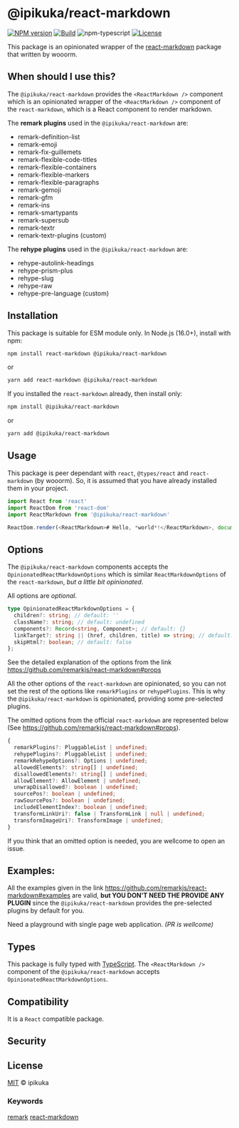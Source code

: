 # @ipikuka/react-markdown

[![NPM version][npm-image]][npm-url]
[![Build][github-build]][github-build-url]
![npm-typescript]
[![License][github-license]][github-license-url]

This package is an opinionated wrapper of the [react-markdown][react-markdown] package that written by wooorm.

## When should I use this?

The `@ipikuka/react-markdown` provides the `<ReactMarkdown />` component which is an opinionated wrapper of the `<ReactMarkdown />` component of the `react-markdown`, which is a React component to render markdown.

The **remark plugins** used in the `@ipikuka/react-markdown` are:

- remark-definition-list
- remark-emoji
- remark-fix-guillemets
- remark-flexible-code-titles
- remark-flexible-containers
- remark-flexible-markers
- remark-flexible-paragraphs
- remark-gemoji
- remark-gfm
- remark-ins
- remark-smartypants
- remark-supersub
- remark-textr
- remark-textr-plugins (custom)

The **rehype plugins** used in the `@ipikuka/react-markdown` are:

- rehype-autolink-headings
- rehype-prism-plus
- rehype-slug
- rehype-raw
- rehype-pre-language (custom)

## Installation

This package is suitable for ESM module only. In Node.js (16.0+), install with npm:

```bash
npm install react-markdown @ipikuka/react-markdown
```

or

```bash
yarn add react-markdown @ipikuka/react-markdown
```

If you installed the `react-markdown` already, then install only:

```bash
npm install @ipikuka/react-markdown
```

or

```bash
yarn add @ipikuka/react-markdown
```

## Usage

This package is peer dependant with `react`, `@types/react` and `react-markdown` (by wooorm). So, it is assumed that you have already installed them in your project.

```js
import React from 'react'
import ReactDom from 'react-dom'
import ReactMarkdown from '@ipikuka/react-markdown'

ReactDom.render(<ReactMarkdown># Hello, *world*!</ReactMarkdown>, document.body)
```

## Options

The `@ipikuka/react-markdown` **<ReactMarkdown />** components accepts the `OpinionatedReactMarkdownOptions` which is similar `ReactMarkdownOptions` of the `react-markdown`, _but a little bit opinionated_.

All options are _optional_. 

```typescript
type OpinionatedReactMarkdownOptions = {
  children?: string; // default: ''
  className?: string; // default: undefined
  components?: Record<string, Component>; // default: {}
  linkTarget?: string || (href, children, title) => string; // default: undefined
  skipHtml?: boolean; // default: false
};
```
See the detailed explanation of the options from the link https://github.com/remarkjs/react-markdown#props

All the other options of the `react-markdown` are opinionated, so you can not set the rest of the options like `remarkPlugins` or `rehypePlugins`. This is why the `@ipikuka/react-markdown` is opinionated, providing some pre-selected plugins.

The omitted options from the official `react-markdown` are represented below (See https://github.com/remarkjs/react-markdown#props).

```typescript
{
  remarkPlugins?: PluggableList | undefined;
  rehypePlugins?: PluggableList | undefined;
  remarkRehypeOptions?: Options | undefined;
  allowedElements?: string[] | undefined;
  disallowedElements?: string[] | undefined;
  allowElement?: AllowElement | undefined;
  unwrapDisallowed?: boolean | undefined;
  sourcePos?: boolean | undefined;
  rawSourcePos?: boolean | undefined;
  includeElementIndex?: boolean | undefined;
  transformLinkUri?: false | TransformLink | null | undefined;
  transformImageUri?: TransformImage | undefined;
}
```

If you think that an omitted option is needed, you are wellcome to open an issue.

## Examples:

All the examples given in the link https://github.com/remarkjs/react-markdown#examples are valid, **but YOU DON'T NEED THE PROVIDE ANY PLUGIN** since the `@ipikuka/react-markdown` provides the pre-selected plugins by default for you.

Need a playground with single page web application. _(PR is wellcome)_

## Types

This package is fully typed with [TypeScript][typeScript]. The `<ReactMarkdown />` component of the `@ipikuka/react-markdown` accepts `OpinionatedReactMarkdownOptions`.

## Compatibility

It is a `React` compatible package.

## Security

## License

[MIT][license] © ipikuka

### Keywords

[remark][remarknpm] [react-markdown][react-markdown]

[unifiednpm]: https://www.npmjs.com/search?q=keywords:unified
[remarknpm]: https://www.npmjs.com/search?q=keywords:remark
[react-markdown]: https://https://github.com/remarkjs/react-markdown
[typescript]: https://www.typescriptlang.org/
[license]: https://github.com/ipikuka/
[npm-url]: https://www.npmjs.com/package/@ipikuka/react-markdown
[npm-image]: https://img.shields.io/npm/v/@ipikuka/react-markdown
[github-license]: https://img.shields.io/github/license/ipikuka/react-markdown
[github-license-url]: https://github.com/ipikuka/react-markdown/blob/master/LICENSE
[github-build]: https://github.com/ipikuka/react-markdown/actions/workflows/publish.yml/badge.svg
[github-build-url]: https://github.com/ipikuka/react-markdown/actions/workflows/publish.yml
[npm-typescript]: https://img.shields.io/npm/types/react-markdown
